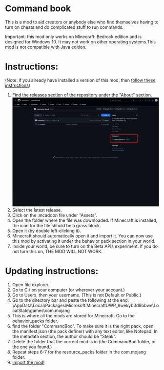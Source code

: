 # Command book
This is a mod to aid creators or anybody else who find themselves having to turn on cheats and do complicated stuff to run commands.

Important: this mod only works on Minecraft: Bedrock edition and is designed for Windows 10. It may not work on other operating systems.This mod is not compatible with Java edition.

# Instructions:
(Note: if you already have installed a version of this mod, then [follow these instructions](#updating-instructions))
1. Find the releases section of the repository under the "About" section.
![Infographic](./pictures/pic-1.PNG)
2. Select the latest release.
3. Click on the .mcaddon file under "Assets".
4. Open the folder where the file was downloaded. If Minecraft is installed, the icon for the file should be a grass block.
5. Open it (by double left-clicking it).
6. Minecraft should automatically open it and import it. You can now use this mod by activating it under the behavior pack section in your world.
7. Inside your world, be sure to turn on the Beta APIs experiment. If you do not turn this on, THE MOD WILL NOT WORK.

# Updating instructions:
1. Open file explorer.
2. Go to C:\ on your computer (or wherever your account.)
3. Go to Users, then your username. (This is not Default or Public.)
4. Go to the directory bar and paste the following at the end: \AppData\Local\Packages\Microsoft.MinecraftUWP_8wekyb3d8bbwe\LocalState\games\com.mojang
5. This is where all the mods are stored for Minecraft. Go to the behavior_packs folder. 
6. find the folder "CommandBoo". To make sure it is the right pack, open the manifest.json (the pack definer) with any text editor, like Notepad. In the metadata section, the author should be "Steak".
7. Delete the folder that the correct mod is in (the CommandBoo folder, or the one you found.)
8. Repeat steps 6-7 for the resource_packs folder in the com.mojang folder.
9. [Import the mod!](#instructions)

